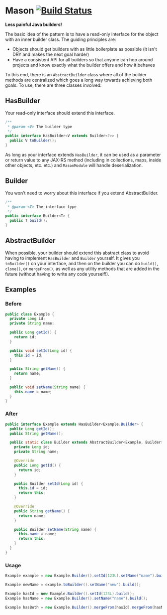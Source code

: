 # Mason [![Build Status](https://travis-ci.org/HubSpot/Mason.svg)](https://travis-ci.org/HubSpot/Mason)

**Less painful Java builders!**

The basic idea of the pattern is to have a read-only interface for the object with an inner builder class. The guiding principles are: 
- Objects should get builders with as little boilerplate as possible (it isn't DRY and makes the next goal harder)
- Have a consistent API for all builders so that anyone can hop around projects and know exactly what the builder offers and how it behaves
 
To this end, there is an `AbstractBuilder` class where all of the builder methods are centralized which goes a long way towards achieving both goals. To use, there are three classes involved:

## HasBuilder 

Your read-only interface should extend this interface.

```java
/**
 * @param <V> The builder type
 */
public interface HasBuilder<V extends Builder<?>> {
  public V toBuilder();
}
```

As long as your interface extends `HasBuilder`, it can be used as a parameter or return value to any JAX-RS method (including in collections, maps, inside other objects, etc. etc.) and `MasonModule` will handle deserialization.

## Builder

You won't need to worry about this interface if you extend AbstractBuilder.

```java
/**
 * @param <T> The interface type
 */
public interface Builder<T> {
  public T build();
}
```

## AbstractBuilder

When possible, your builder should extend this abstract class to avoid having to implement `HasBuilder` and `Builder` yourself. It gives you `toBuilder()` on your interface, and then on the builder you can do `build()`, `clone()`, or `mergeFrom()`, as well as any utility methods that are added in the future (without having to write any code yourself!).

## Examples

### Before

```java
public class Example {
  private Long id;
  private String name;

  public Long getId() {
    return id;
  }

  public void setId(Long id) {
    this.id = id;
  }

  public String getName() {
    return name;
  }

  public void setName(String name) {
    this.name = name;
  }
}
```

### After

```java
public interface Example extends HasBuilder<Example.Builder> {
  public Long getId();
  public String getName();

  public static class Builder extends AbstractBuilder<Example, Builder> implements Example {
    private Long id;
    private String name;

    @Override
    public Long getId() {
      return id;
    }

    public Builder setId(Long id) {
      this.id = id;
      return this;
    }

    @Override
    public String getName() {
      return name;
    }

    public Builder setName(String name) {
      this.name = name;
      return this;
    }
  }
}
```

### Usage

```java
Example example = new Example.Builder().setId(123L).setName("name").build();

Example newName = example.toBuilder().setName("new").build();

Example hasId = new Example.Builder().setId(123L).build();
Example hasName = new Example.Builder().setName("name").build();

Example hasBoth = new Example.Builder().mergeFrom(hasId).mergeFrom(hasName).build(); 
```
